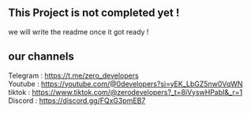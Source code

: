## This Project is not completed yet !
we will write the readme once it got ready !

## our channels 

Telegram : https://t.me/zero_developers <br/>
Youtube  : https://youtube.com/@0developers?si=yEK_LbGZ5nw0VqWN <br/>
tiktok   : https://www.tiktok.com/@zerodevelopers?_t=8iVyswHPabI&_r=1 <br/>
Discord  : https://discord.gg/FQxG3pmEB7
